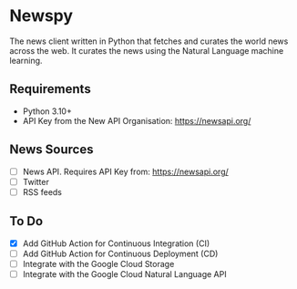 # Newspy

The news client written in Python that fetches and curates the world news across the web. It curates the news using the
Natural Language machine learning.

## Requirements

* Python 3.10+
* API Key from the New API Organisation: https://newsapi.org/

## News Sources

- [ ] News API. Requires API Key from: https://newsapi.org/
- [ ] Twitter
- [ ] RSS feeds

## To Do

- [X] Add GitHub Action for Continuous Integration (CI)
- [ ] Add GitHub Action for Continuous Deployment (CD)
- [ ] Integrate with the Google Cloud Storage
- [ ] Integrate with the Google Cloud Natural Language API
